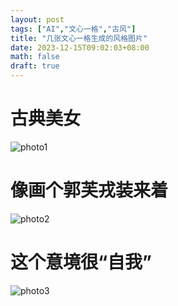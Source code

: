 ```yaml
---
layout: post
tags: ["AI","文心一格","古风"]
title: "几张文心一格生成的风格图片"
date: 2023-12-15T09:02:03+08:00
math: false
draft: true
---
```

# 古典美女
![photo1](https://pic.imgdb.cn/item/6549de55c458853aef1e5832.png)

# 像画个郭芙戎装来着
![photo2](https://pic.imgdb.cn/item/6549de54c458853aef1e56b0.png)

# 这个意境很“自我”
![photo3](https://pic.imgdb.cn/item/6549dd99c458853aef1c7238.png)